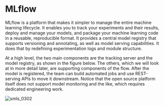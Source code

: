 # MLflow

MLflow is a platform that makes it simpler to manage the entire machine learning lifecycle. It enables you to track your experiments and their results, deploy and manage your models, and package your machine learning code in a reusable, reproducible format. It provides a central model registry that supports versioning and annotating, as well as model serving capabilities. It does that by redefining experimentation logs and module structure.

At a high level, the two main components are the tracking server and the model registry, as shown in the figure below. The others, which we will look at in more detail later, are supporting components of the flow. After the model is registered, the team can build automated jobs and use REST-serving APIs to move it downstream. Notice that the open source platform itself does not support model monitoring and the like, which requires dedicated engineering work.

![smls_0302](https://user-images.githubusercontent.com/62965911/223618504-c509da0d-f1b7-4eaa-9011-689275db4da4.png)
